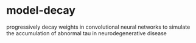 # model-decay
progressively decay weights in convolutional neural networks to simulate the accumulation of abnormal tau in neurodegenerative disease
